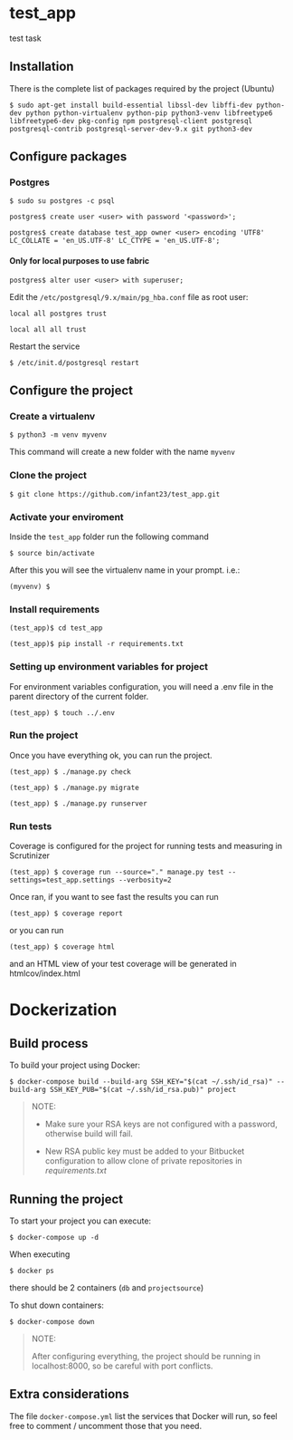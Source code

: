 # test_app
test task

## Installation
There is the complete list of packages required by the project (Ubuntu)
```
$ sudo apt-get install build-essential libssl-dev libffi-dev python-dev python python-virtualenv python-pip python3-venv libfreetype6 libfreetype6-dev pkg-config npm postgresql-client postgresql postgresql-contrib postgresql-server-dev-9.x git python3-dev
```

## Configure packages

### Postgres

```
$ sudo su postgres -c psql

postgres$ create user <user> with password '<password>';

postgres$ create database test_app owner <user> encoding 'UTF8' LC_COLLATE = 'en_US.UTF-8' LC_CTYPE = 'en_US.UTF-8';
```

#### Only for local purposes to use fabric

```
postgres$ alter user <user> with superuser;
```

Edit the `/etc/postgresql/9.x/main/pg_hba.conf` file as root user:

```
local all postgres trust

local all all trust
```

Restart the service

```
$ /etc/init.d/postgresql restart
```

## Configure the project
### Create a virtualenv

```
$ python3 -m venv myvenv
```

This command will create a new folder with the name `myvenv`

### Clone the project


```
$ git clone https://github.com/infant23/test_app.git
```

### Activate your enviroment
Inside the `test_app` folder run the following command

```
$ source bin/activate
```

After this you will see the virtualenv name in your prompt. i.e.:

```
(myvenv) $
```

### Install requirements
```
(test_app)$ cd test_app

(test_app)$ pip install -r requirements.txt
```

### Setting up environment variables for project

For environment variables configuration, you will need a .env file in the parent directory of the current folder.

```
(test_app) $ touch ../.env
```

### Run the project

Once you have everything ok, you can run the project.

```
(test_app) $ ./manage.py check

(test_app) $ ./manage.py migrate

(test_app) $ ./manage.py runserver
```


### Run tests

Coverage is configured for the project for running tests and measuring in Scrutinizer

```
(test_app) $ coverage run --source="." manage.py test --settings=test_app.settings --verbosity=2
```

Once ran, if you want to see fast the results you can run

```
(test_app) $ coverage report
```

or you can run

```
(test_app) $ coverage html
```

and an HTML view of your test coverage will be generated in htmlcov/index.html


# Dockerization

## Build process

To build your project using Docker:

```
$ docker-compose build --build-arg SSH_KEY="$(cat ~/.ssh/id_rsa)" --build-arg SSH_KEY_PUB="$(cat ~/.ssh/id_rsa.pub)" project
```
> NOTE:
> - Make sure your RSA keys are not configured with a password, otherwise build will fail.
>
> - New RSA public key must be added to your Bitbucket configuration to allow clone of private repositories in *requirements.txt*

## Running the project

To start your project you can execute:

```
$ docker-compose up -d
```

When executing
```
$ docker ps
```

there should be 2 containers (`db` and `projectsource`)


To shut down containers:
```
$ docker-compose down
```

> NOTE:
>
> After configuring everything, the project should be running in localhost:8000, so be careful with port conflicts.

## Extra considerations

The file `docker-compose.yml` list the services that Docker will run, so feel free to comment / uncomment those that you need.
